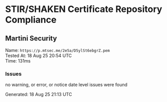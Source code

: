 # STIR/SHAKEN Certificate Repository Compliance

## Martini Security

Name: `https://p.mtsec.me/2e5a/D5ylSt6ebgrZ.pem`\
Tested At: 18 Aug 25 20:54 UTC\
Time: 131ms

### Issues

no warning, or error, or notice date level issues were found

Generated: 18 Aug 25 21:13 UTC